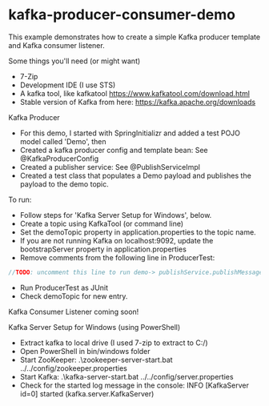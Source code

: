 # kafka-producer-consumer-demo

This example demonstrates how to create a simple Kafka producer template and Kafka consumer listener.  


Some things you'll need (or might want)
- 7-Zip
- Development IDE (I use STS)
- A kafka tool, like kafkatool https://www.kafkatool.com/download.html
- Stable version of Kafka from here: https://kafka.apache.org/downloads

Kafka Producer 
- For this demo, I started with SpringInitializr and added a test POJO model called 'Demo', then
- Created a kafka producer config and template bean: See @KafkaProducerConfig
- Created a publisher service:  See @PublishServiceImpl
- Created a test class that populates a Demo payload and publishes the payload to the demo topic. 

To run:
- Follow steps for 'Kafka Server Setup for Windows', below.
- Create a topic using KafkaTool (or command line)
- Set the demoTopic property in application.properties to the topic name.  
- If you are not running Kafka on localhost:9092, update the bootstrapServer property in application.properties
- Remove comments from the following line in ProducerTest: 

```java
//TODO: uncomment this line to run demo-> publishService.publishMessage(createDemoModelForTest());
```
- Run ProducerTest as JUnit
- Check demoTopic for new entry.

Kafka Consumer Listener
 coming soon! 

Kafka Server Setup for Windows (using PowerShell)
- Extract kafka to local drive (I used 7-zip to extract to C:/)
- Open PowerShell in bin/windows folder
- Start ZooKeeper:  .\zookeeper-server-start.bat ../../config/zookeeper.properties
- Start Kafka: .\kafka-server-start.bat ../../config/server.properties
- Check for the started log message in the console: INFO [KafkaServer id=0] started (kafka.server.KafkaServer)

